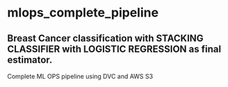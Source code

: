 # mlops_complete_pipeline
## Breast Cancer classification with STACKING CLASSIFIER with LOGISTIC REGRESSION  as final estimator.
Complete ML OPS pipeline using DVC and AWS S3
